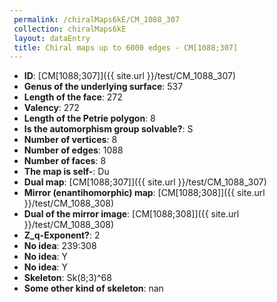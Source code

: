 ```yaml
--- 
 permalink: /chiralMaps6kE/CM_1088_307 
 collection: chiralMaps6kE
 layout: dataEntry
 title: Chiral maps up to 6000 edges - CM[1088;307]
---
```


- **ID**: [CM[1088;307]]({{ site.url }}/test/CM_1088_307)
- **Genus of the underlying surface**: 537
- **Length of the face**: 272
- **Valency**: 272
- **Length of the Petrie polygon**: 8
- **Is the automorphism group solvable?**: S
- **Number of vertices**: 8
- **Number of edges**: 1088
- **Number of faces**: 8
- **The map is self-**: Du
- **Dual map**: [CM[1088;307]]({{ site.url }}/test/CM_1088_307)
- **Mirror (enantihomorphic) map**: [CM[1088;308]]({{ site.url }}/test/CM_1088_308)
- **Dual of the mirror image**: [CM[1088;308]]({{ site.url }}/test/CM_1088_308)
- **Z_q-Exponent?**: 2
- **No idea**:  239:308
- **No idea**: Y
- **No idea**: Y
- **Skeleton**: Sk(8;3)^68
- **Some other kind of skeleton**: nan

